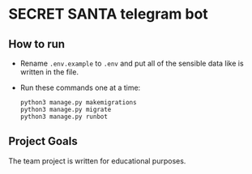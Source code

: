 # SECRET SANTA telegram bot


## How to run

- Rename `.env.example` to `.env` and put all of the sensible data like is written in the file.

- Run these commands one at a time:
    ```console
    python3 manage.py makemigrations
    python3 manage.py migrate
    python3 manage.py runbot
    ```

## Project Goals
The team project is written for educational purposes.